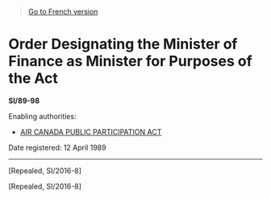 > [Go to French version](/fr/Règlements/Textes%20réglementaires/89/98.md)

# Order Designating the Minister of Finance as Minister for Purposes of the Act

**SI/89-98**

Enabling authorities: 
- [AIR CANADA PUBLIC PARTICIPATION ACT](/en/Acts/Statutes%20of%20Canada/1985/c.%2035%20(4th%20Supp.).md)

Date registered: 12 April 1989

----------


[Repealed, SI/2016-8]

[Repealed, SI/2016-8]


